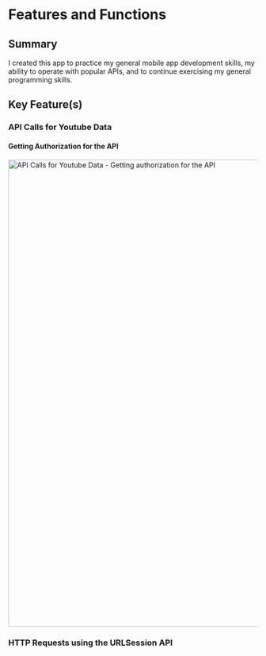 # Features and Functions

## Summary
I created this app to practice my general mobile app development skills, my ability to operate with popular APIs, and to continue exercising my general programming skills.

## Key Feature(s)
### API Calls for Youtube Data
#### Getting Authorization for the API
<img width="942" alt="API Calls for Youtube Data - Getting authorization for the API" src="https://github.com/sharellcodes/Randomizer/assets/123710848/735d36f8-b638-42f8-910f-3b0a30e04c6b">


### HTTP Requests using the URLSession API

